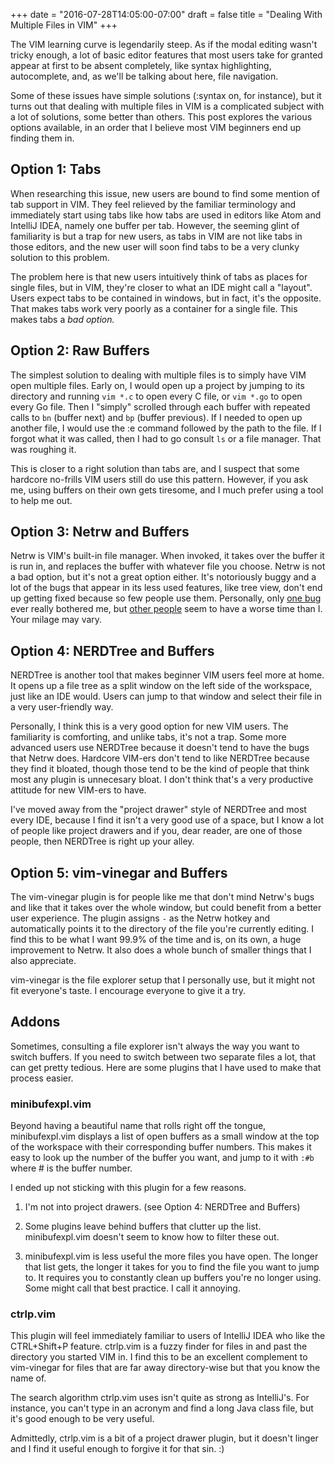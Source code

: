 +++
date = "2016-07-28T14:05:00-07:00"
draft = false
title = "Dealing With Multiple Files in VIM"
+++

The VIM learning curve is legendarily steep. As if the modal editing wasn't
tricky enough, a lot of basic editor features that most users take for granted
appear at first to be absent completely, like syntax highlighting,
autocomplete, and, as we'll be talking about here, file navigation.

Some of these issues have simple solutions (:syntax on, for instance), but it
turns out that dealing with multiple files in VIM is a complicated subject with
a lot of solutions, some better than others. This post explores the various
options available, in an order that I believe most VIM beginners end up finding
them in.

## Option 1: Tabs

When researching this issue, new users are bound to find some mention of tab
support in VIM. They feel relieved by the familiar terminology and immediately
start using tabs like how tabs are used in editors like Atom and IntelliJ IDEA,
namely one buffer per tab. However, the seeming glint of familiarity is but a
trap for new users, as tabs in VIM are not like tabs in those editors, and the
new user will soon find tabs to be a very clunky solution to this problem.

The problem here is that new users intuitively think of tabs as places for
single files, but in VIM, they're closer to what an IDE might call a "layout".
Users expect tabs to be contained in windows, but in fact, it's the opposite.
That makes tabs work very poorly as a container for a single file. This makes
tabs a *bad option.*

## Option 2: Raw Buffers

The simplest solution to dealing with multiple files is to simply have VIM open
multiple files. Early on, I would open up a project by jumping to its directory
and running `vim *.c` to open every C file, or `vim *.go` to open every Go
file. Then I "simply" scrolled through each buffer with repeated calls to `bn`
(buffer next) and `bp` (buffer previous). If I needed to open up another file,
I would use the :e command followed by the path to the file. If I forgot what
it was called, then I had to go consult `ls` or a file manager. That was
roughing it.

This is closer to a right solution than tabs are, and I suspect that some
hardcore no-frills VIM users still do use this pattern. However, if you ask me,
using buffers on their own gets tiresome, and I much prefer using a tool to
help me out.

## Option 3: Netrw and Buffers

Netrw is VIM's built-in file manager. When invoked, it takes over the buffer it
is run in, and replaces the buffer with whatever file you choose. Netrw is not
a bad option, but it's not a great option either.  It's notoriously buggy and a
lot of the bugs that appear in its less used features, like tree view, don't
end up getting fixed because so few people use them. Personally, only
[one bug](https://github.com/tpope/vim-vinegar/issues/21) ever really bothered me, but
[other people](https://www.reddit.com/r/vim/comments/22ztqp/why_does_nerdtree_exist_whats_wrong_with_netrw/cgs4aax)
seem to have a worse time than I. Your milage may vary.

## Option 4: NERDTree and Buffers

NERDTree is another tool that makes beginner VIM users feel more at home. It
opens up a file tree as a split window on the left side of the workspace, just
like an IDE would. Users can jump to that window and select their file in a
very user-friendly way.

Personally, I think this is a very good option for new VIM users. The
familiarity is comforting, and unlike tabs, it's not a trap. Some more advanced
users use NERDTree because it doesn't tend to have the bugs that Netrw does.
Hardcore VIM-ers don't tend to like NERDTree because they find it bloated,
though those tend to be the kind of people that think most any plugin is
unnecesary bloat. I don't think that's a very productive attitude for new
VIM-ers to have.

I've moved away from the "project drawer" style of NERDTree and most every IDE,
because I find it isn't a very good use of a space, but I know a lot of people
like project drawers and if you, dear reader, are one of those people, then
NERDTree is right up your alley.

## Option 5: vim-vinegar and Buffers

The vim-vinegar plugin is for people like me that don't mind Netrw's bugs and
like that it takes over the whole window, but could benefit from a better user
experience. The plugin assigns `-` as the Netrw hotkey and automatically points
it to the directory of the file you're currently editing. I find this to be
what I want 99.9% of the time and is, on its own, a huge improvement to Netrw.
It also does a whole bunch of smaller things that I also appreciate.

vim-vinegar is the file explorer setup that I personally use, but it might not
fit everyone's taste.  I encourage everyone to give it a try.

## Addons

Sometimes, consulting a file explorer isn't always the way you want to switch
buffers. If you need to switch between two separate files a lot, that can get
pretty tedious. Here are some plugins that I have used to make that process
easier.

### minibufexpl.vim

Beyond having a beautiful name that rolls right off the tongue, minibufexpl.vim
displays a list of open buffers as a small window at the top of the workspace
with their corresponding buffer numbers. This makes it easy to look up the
number of the buffer you want, and jump to it with `:#b` where # is the buffer
number.

I ended up not sticking with this plugin for a few reasons.

1. I'm not into project drawers. (see Option 4: NERDTree and Buffers)

2. Some plugins leave behind buffers that clutter up the list. minibufexpl.vim
   doesn't seem to know how to filter these out.

3. minibufexpl.vim is less useful the more files you have open. The longer that
   list gets, the longer it takes for you to find the file you want to jump to.
   It requires you to constantly clean up buffers you're no longer using. Some
   might call that best practice. I call it annoying.

### ctrlp.vim

This plugin will feel immediately familiar to users of IntelliJ IDEA who like
the CTRL+Shift+P feature. ctrlp.vim is a fuzzy finder for files in and past the
directory you started VIM in.  I find this to be an excellent complement to
vim-vinegar for files that are far away directory-wise but that you know the
name of.

The search algorithm ctrlp.vim uses isn't quite as strong as IntelliJ's. For
instance, you can't type in an acronym and find a long Java class file, but
it's good enough to be very useful.

Admittedly, ctrlp.vim is a bit of a project drawer plugin, but it doesn't
linger and I find it useful enough to forgive it for that sin. :)
